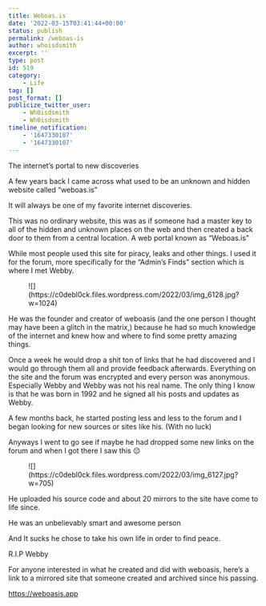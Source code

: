 ```yaml
---
title: Weboas.is
date: '2022-03-15T03:41:44+00:00'
status: publish
permalink: /weboas-is
author: whoisdsmith
excerpt: ''
type: post
id: 519
category:
    - Life
tag: []
post_format: []
publicize_twitter_user:
    - Wh0isdsmith
    - Wh0isdsmith
timeline_notification:
    - '1647330107'
    - '1647330107'
---
```

The internet’s portal to new discoveries

A few years back I came across what used to be an unknown and hidden website called “weboas.is”

It will always be one of my favorite internet discoveries.

This was no ordinary website, this was as if someone had a master key to all of the hidden and unknown places on the web and then created a back door to them from a central location. A web portal known as “Weboas.is”

While most people used this site for piracy, leaks and other things. I used it for the forum, more specifically for the “Admin’s Finds” section which is where I met Webby.

<figure class="wp-block-image size-large">![](https://c0debl0ck.files.wordpress.com/2022/03/img_6128.jpg?w=1024)</figure>He was the founder and creator of weboasis (and the one person I thought may have been a glitch in the matrix,) because he had so much knowledge of the internet and knew how and where to find some pretty amazing things.

Once a week he would drop a shit ton of links that he had discovered and I would go through them all and provide feedback afterwards. Everything on the site and the forum was encrypted and every person was anonymous. Especially Webby and Webby was not his real name. The only thing I know is that he was born in 1992 and he signed all his posts and updates as Webby.

A few months back, he started posting less and less to the forum and I began looking for new sources or sites like his. (With no luck)

Anyways I went to go see if maybe he had dropped some new links on the forum and when I got there I saw this 😔

<figure class="wp-block-image size-large">![](https://c0debl0ck.files.wordpress.com/2022/03/img_6127.jpg?w=705)</figure>He uploaded his source code and about 20 mirrors to the site have come to life since.

He was an unbelievably smart and awesome person

And It sucks he chose to take his own life in order to find peace.

R.I.P Webby

For anyone interested in what he created and did with weboasis, here’s a link to a mirrored site that someone created and archived since his passing.

<https://weboasis.app>
